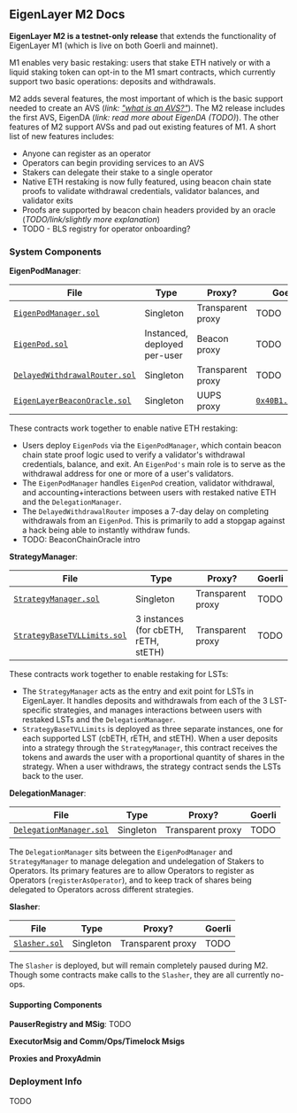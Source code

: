 ## EigenLayer M2 Docs

**EigenLayer M2 is a testnet-only release** that extends the functionality of EigenLayer M1 (which is live on both Goerli and mainnet).

M1 enables very basic restaking: users that stake ETH natively or with a liquid staking token can opt-in to the M1 smart contracts, which currently support two basic operations: deposits and withdrawals. 

M2 adds several features, the most important of which is the basic support needed to create an AVS (*link: ["what is an AVS?"](https://github.com/Layr-Labs/eigenlayer-contracts/blob/master/docs/AVS-Guide.md)<!-- TODO -->*). The M2 release includes the first AVS, EigenDA (*link: read more about EigenDA (TODO)*). The other features of M2 support AVSs and pad out existing features of M1. A short list of new features includes:
* Anyone can register as an operator
* Operators can begin providing services to an AVS
* Stakers can delegate their stake to a single operator
* Native ETH restaking is now fully featured, using beacon chain state proofs to validate withdrawal credentials, validator balances, and validator exits
* Proofs are supported by beacon chain headers provided by an oracle (*TODO/link/slightly more explanation*)
* TODO - BLS registry for operator onboarding?

### System Components

**EigenPodManager**: 

| File | Type | Proxy? | Goerli |
| -------- | -------- | -------- | -------- |
| [`EigenPodManager.sol`](#TODO) | Singleton | Transparent proxy | TODO |
| [`EigenPod.sol`](#TODO) | Instanced, deployed per-user | Beacon proxy | TODO |
| [`DelayedWithdrawalRouter.sol`](#TODO) | Singleton | Transparent proxy | TODO |
| [`EigenLayerBeaconOracle.sol`](https://github.com/succinctlabs/telepathy-contracts/blob/main/external/integrations/eigenlayer/EigenLayerBeaconOracle.sol) | Singleton | UUPS proxy | [`0x40B1...9f2c`](https://goerli.etherscan.io/address/0x40B10ddD29a2cfF33DBC420AE5bbDa0649049f2c) |

These contracts work together to enable native ETH restaking:
* Users deploy `EigenPods` via the `EigenPodManager`, which contain beacon chain state proof logic used to verify a validator's withdrawal credentials, balance, and exit. An `EigenPod's` main role is to serve as the withdrawal address for one or more of a user's validators.
* The `EigenPodManager` handles `EigenPod` creation, validator withdrawal, and accounting+interactions between users with restaked native ETH and the `DelegationManager`.
* The `DelayedWithdrawalRouter` imposes a 7-day delay on completing withdrawals from an `EigenPod`. This is primarily to add a stopgap against a hack being able to instantly withdraw funds.
* TODO: BeaconChainOracle intro

**StrategyManager**:

| File | Type | Proxy? | Goerli |
| -------- | -------- | -------- | -------- |
| [`StrategyManager.sol`](#TODO) | Singleton | Transparent proxy | TODO |
| [`StrategyBaseTVLLimits.sol`](#TODO) | 3 instances (for cbETH, rETH, stETH) | Transparent proxy | TODO |

These contracts work together to enable restaking for LSTs:
* The `StrategyManager` acts as the entry and exit point for LSTs in EigenLayer. It handles deposits and withdrawals from each of the 3 LST-specific strategies, and manages interactions between users with restaked LSTs and the `DelegationManager`.
* `StrategyBaseTVLLimits` is deployed as three separate instances, one for each supported LST (cbETH, rETH, and stETH). When a user deposits into a strategy through the `StrategyManager`, this contract receives the tokens and awards the user with a proportional quantity of shares in the strategy. When a user withdraws, the strategy contract sends the LSTs back to the user.

**DelegationManager**:

| File | Type | Proxy? | Goerli |
| -------- | -------- | -------- | -------- |
| [`DelegationManager.sol`](#TODO) | Singleton | Transparent proxy | TODO |

The `DelegationManager` sits between the `EigenPodManager` and `StrategyManager` to manage delegation and undelegation of Stakers to Operators. Its primary features are to allow Operators to register as Operators (`registerAsOperator`), and to keep track of shares being delegated to Operators across different strategies.

**Slasher**:

| File | Type | Proxy? | Goerli |
| -------- | -------- | -------- | -------- |
| [`Slasher.sol`](#TODO) | Singleton | Transparent proxy | TODO |

The `Slasher` is deployed, but will remain completely paused during M2. Though some contracts make calls to the `Slasher`, they are all currently no-ops.

#### Supporting Components

**PauserRegistry and MSig**: TODO

**ExecutorMsig and Comm/Ops/Timelock Msigs**

**Proxies and ProxyAdmin**

### Deployment Info

TODO
